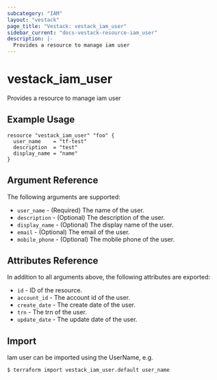 ```yaml
---
subcategory: "IAM"
layout: "vestack"
page_title: "Vestack: vestack_iam_user"
sidebar_current: "docs-vestack-resource-iam_user"
description: |-
  Provides a resource to manage iam user
---
```

# vestack_iam_user
Provides a resource to manage iam user
## Example Usage
```hcl
resource "vestack_iam_user" "foo" {
  user_name    = "tf-test"
  description  = "test"
  display_name = "name"
}
```
## Argument Reference
The following arguments are supported:
* `user_name` - (Required) The name of the user.
* `description` - (Optional) The description of the user.
* `display_name` - (Optional) The display name of the user.
* `email` - (Optional) The email of the user.
* `mobile_phone` - (Optional) The mobile phone of the user.

## Attributes Reference
In addition to all arguments above, the following attributes are exported:
* `id` - ID of the resource.
* `account_id` - The account id of the user.
* `create_date` - The create date of the user.
* `trn` - The trn of the user.
* `update_date` - The update date of the user.


## Import
Iam user can be imported using the UserName, e.g.
```
$ terraform import vestack_iam_user.default user_name
```

